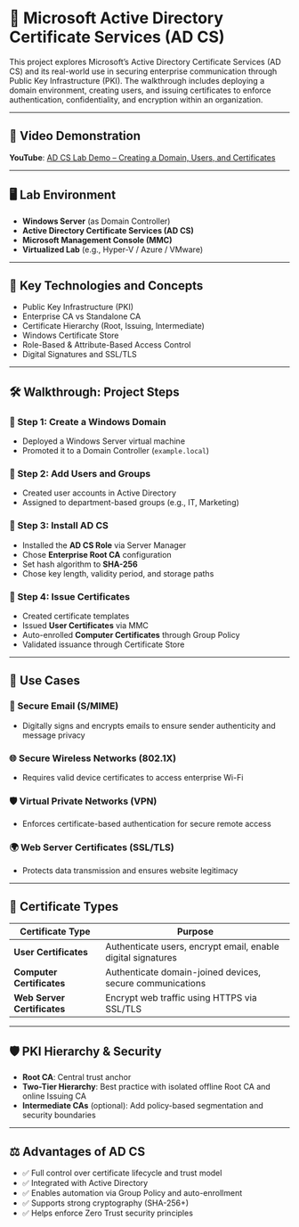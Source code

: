 # 🔐 Microsoft Active Directory Certificate Services (AD CS)

This project explores Microsoft’s Active Directory Certificate Services (AD CS) and its real-world use in securing enterprise communication through Public Key Infrastructure (PKI). The walkthrough includes deploying a domain environment, creating users, and issuing certificates to enforce authentication, confidentiality, and encryption within an organization.

---

## 🎥 Video Demonstration

**YouTube**: [AD CS Lab Demo – Creating a Domain, Users, and Certificates](https://www.youtube.com/watch?v=GFT2e1lp3dE)

---

## 🖥️ Lab Environment

- **Windows Server** (as Domain Controller)
- **Active Directory Certificate Services (AD CS)**
- **Microsoft Management Console (MMC)**
- **Virtualized Lab** (e.g., Hyper-V / Azure / VMware)

---

## 🧩 Key Technologies and Concepts

- Public Key Infrastructure (PKI)
- Enterprise CA vs Standalone CA
- Certificate Hierarchy (Root, Issuing, Intermediate)
- Windows Certificate Store
- Role-Based & Attribute-Based Access Control
- Digital Signatures and SSL/TLS

---

## 🛠️ Walkthrough: Project Steps

### 🔹 Step 1: Create a Windows Domain

- Deployed a Windows Server virtual machine
- Promoted it to a Domain Controller (`example.local`)

### 🔹 Step 2: Add Users and Groups

- Created user accounts in Active Directory
- Assigned to department-based groups (e.g., IT, Marketing)

### 🔹 Step 3: Install AD CS

- Installed the **AD CS Role** via Server Manager
- Chose **Enterprise Root CA** configuration
- Set hash algorithm to **SHA-256**
- Chose key length, validity period, and storage paths

### 🔹 Step 4: Issue Certificates

- Created certificate templates
- Issued **User Certificates** via MMC
- Auto-enrolled **Computer Certificates** through Group Policy
- Validated issuance through Certificate Store

---

## 🔐 Use Cases

### 📧 Secure Email (S/MIME)

- Digitally signs and encrypts emails to ensure sender authenticity and message privacy

### 🌐 Secure Wireless Networks (802.1X)

- Requires valid device certificates to access enterprise Wi-Fi

### 🛡️ Virtual Private Networks (VPN)

- Enforces certificate-based authentication for secure remote access

### 🌍 Web Server Certificates (SSL/TLS)

- Protects data transmission and ensures website legitimacy

---

## 🧾 Certificate Types

| Certificate Type     | Purpose                                                                 |
|----------------------|-------------------------------------------------------------------------|
| **User Certificates** | Authenticate users, encrypt email, enable digital signatures           |
| **Computer Certificates** | Authenticate domain-joined devices, secure communications         |
| **Web Server Certificates** | Encrypt web traffic using HTTPS via SSL/TLS                     |

---

## 🛡️ PKI Hierarchy & Security

- **Root CA**: Central trust anchor
- **Two-Tier Hierarchy**: Best practice with isolated offline Root CA and online Issuing CA
- **Intermediate CAs** (optional): Add policy-based segmentation and security boundaries

---

## ⚖️ Advantages of AD CS

- ✅ Full control over certificate lifecycle and trust model
- ✅ Integrated with Active Directory
- ✅ Enables automation via Group Policy and auto-enrollment
- ✅ Supports strong cryptography (SHA-256+)
- ✅ Helps enforce Zero Trust security principles

